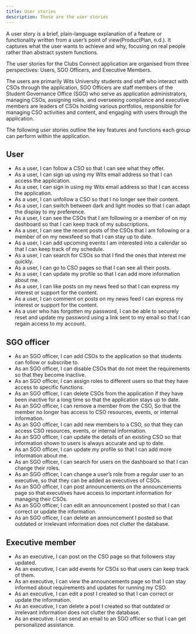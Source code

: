 ```yaml
---
title: User stories
description: These are the user stories
---
```


A user story is a brief, plain-language explanation of a feature or functionality written from a user’s point of view(ProductPlan, n.d.). It captures what the user wants to achieve and why, focusing on real people rather than abstract system functions.

The user stories for the Clubs Connect application are organised from three perspectives: Users, SGO Officers, and Executive Members.

The users are primarily Wits University students and staff who interact with CSOs through the application, SGO Officers are staff members of the Student Governance Office (SGO) who serve as application administrators, managing CSOs, assigning roles, and overseeing compliance and executive members are leaders of CSOs holding various portfolios, responsible for managing CSO activities and content, and engaging with users through the application.

The following user stories outline the key features and functions each group can perform within the application.

## User

- As a user, I can follow a CSO so that I can see what they offer.
- As a user, I can sign up using my Wits email address so that I can access the application.
- As a user, I can sign in using my Wits email address so that I can access the application.
- As a user, I can unfollow a CSO so that I no longer see their content.
- As a user, I can switch between dark and light modes so that I can adapt the display to my preference.
- As a user, I can see the CSOs that I am following or a member of on my dashboard so that I can keep track of my subscriptions.
- As a user, I can see the recent posts of the CSOs that I am following or a member of on my newsfeed so that I can stay up to date.
- As a user, I can add upcoming events I am interested into a calendar so that I can keep track of my schedule.
- As a user, I can search for CSOs so that I find the ones that interest me quickly.
- As a user, I can go to CSO pages so that I can see all their posts.
- As a user, I can update my profile so that I can add more information about me.
- As a user, I can like posts on my news feed so that I can express my interest or support for the content.
- As a user, I can comment on posts on my news feed I can express my interest or support for the content.
- As a user who has forgotten my password, I can be able to securely reset and update my password using a link sent to my email so that I can regain access to my account.

## SGO officer

- As an SGO officer, I can add CSOs to the application so that students can follow or subscribe to.
- As an SGO officer, I can disable CSOs that do not meet the requirements so that they become inactive.
- As an SGO officer, I can assign roles to different users so that they have access to specific functions.
- As an SGO officer, I can delete CSOs from the application if they have been inactive for a long time so that the application stays up to date.
- As an SGO officer, I can remove a member from the CSO, So that the member no longer has access to CSO resources, events, or internal information.
- As an SGO officer, I can add new members to a CSO, so that they can access CSO resources, events, or internal information.
- As an SGO officer, I can update the details of an existing CSO so that information shown to users is always accurate and up to date.
- As an SGO officer, I can update my profile so that I can add more information about me.
- As an SGO officer, I can search for users on the dashboard so that I can change their roles.
- As an SGO officer, I can change a user’s role from a regular user to an executive, so that they can be added as executives of CSOs.
- As an SGO officer, I can post announcements on the announcements page so that executives have access to important information for managing their CSOs.
- As an SGO officer, I can edit an announcement I posted so that I can correct or update the information.
- As an SGO officer, I can delete an announcement I posted so that outdated or irrelevant information does not clutter the database.

## Executive member

- As an executive, I can post on the CSO page so that followers stay updated.
- As an executive, I can add events for CSOs so that users can keep track of them.
- As an executive, I can view the announcements page so that I can stay informed about requirements and updates for running my CSO.
- As an executive, I can edit a post I created so that I can correct or update the information.
- As an executive, I can delete a post I created so that outdated or irrelevant information does not clutter the database.
- As an executive. I can send an email to an SGO officer so that I can get personalized assistance.
